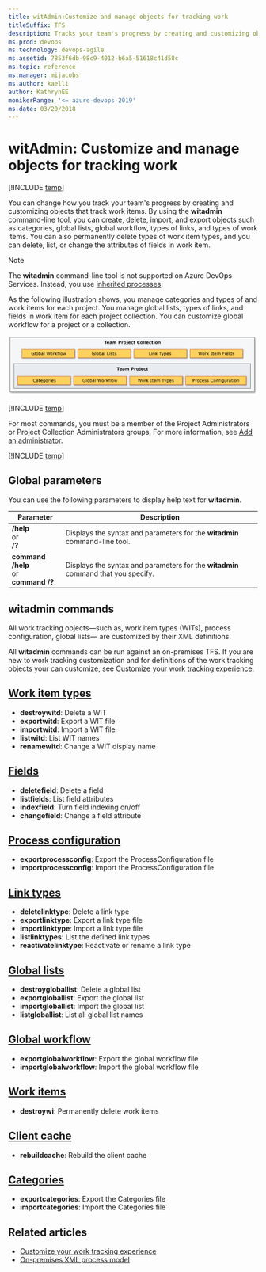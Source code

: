 ```yaml
---
title: witAdmin:Customize and manage objects for tracking work 
titleSuffix: TFS  
description: Tracks your team's progress by creating and customizing objects that track work items.
ms.prod: devops
ms.technology: devops-agile
ms.assetid: 7853f6db-98c9-4012-b6a5-51618c41d58c
ms.topic: reference
ms.manager: mijacobs
ms.author: kaelli
author: KathrynEE
monikerRange: '<= azure-devops-2019'
ms.date: 03/20/2018
---
```




# witAdmin: Customize and manage objects for tracking work 

[!INCLUDE [temp](../../includes/customization-witadmin-plus-version-header.md)]

You can change how you track your team's progress by creating and customizing objects that track work items. By using the **witadmin** command-line tool, you can create, delete, import, and export objects such as categories, global lists, global workflow, types of links, and types of work items. You can also permanently delete types of work item types, and you can delete, list, or change the attributes of fields in work item.  
  
> [!NOTE]   
> The **witadmin** command-line tool is not supported on Azure DevOps Services. Instead, you use [inherited processes](../../organizations/settings/work/manage-process.md). 

As the following illustration shows, you manage categories and types of and work items for each project. You manage global lists, types of links, and fields in work item for each project collection. You can customize global workflow for a project or a collection.  
  
![Work Item Tracking Objects](media/pnt_wit_objects.png "PNT_WIT_Objects")  
  
[!INCLUDE [temp](../../includes/process-editor.md)]

For most commands, you must be a member of the Project Administrators or Project Collection Administrators groups. For more information, see [Add an administrator](../../organizations/security/set-project-collection-level-permissions.md). 

[!INCLUDE [temp](../../includes/witadmin-run-tool.md)]  

<a name="global"></a> 
## Global parameters  
 You can use the following parameters to display help text for **witadmin**.  
  
|Parameter|Description|  
|---------------|-----------------|  
|**/help**<br />or<br />**/?**|Displays the syntax and parameters for the **witadmin** command-line tool.|  
|**command /help**<br />or<br /> **command /?**|Displays the syntax and parameters for the **witadmin** command that you specify.|  

<a name="index"></a>
 
## witadmin commands  

All work tracking objects&mdash;such as, work item types (WITs), process configuration, global lists&mdash; are customized by their XML definitions.  

All **witadmin** commands can be run against an on-premises TFS. If you are new to work tracking customization and for definitions of the work tracking objects your can customize, see [Customize your work tracking experience](../customize-work.md). 

## [Work item types](witadmin-import-export-manage-wits.md)
  
- **destroywitd**: Delete a WIT   
- **exportwitd**: Export a WIT file  
- **importwitd**: Import a WIT file  
- **listwitd**:  List WIT names   
- **renamewitd**: Change a WIT display name    


## [Fields](manage-work-item-fields.md)

- **deletefield**: Delete a field  
- **listfields**: List field attributes  
- **indexfield**: Turn field indexing on/off  
- **changefield**: Change a field attribute   

## [Process configuration](witadmin-import-export-process-configuration.md)
  
- **exportprocessconfig**: Export the ProcessConfiguration file   
- **importprocessconfig**: Import the ProcessConfiguration file  

## [Link types](manage-link-types.md)
  
- **deletelinktype**:  Delete a link type  
- **exportlinktype**:  Export a link type file   
- **importlinktype**:  Import a link type file  
- **listlinktypes**:  List the defined link types   
- **reactivatelinktype**: Reactivate or rename a link type   


## [Global lists](manage-global-lists-for-work-item-types.md)
  
- **destroygloballist**: Delete a global list  
- **exportgloballist**: Export the global list  
- **importgloballist**: Import the global list  
- **listgloballist**: List all global list names   

  
## [Global workflow](witadmin-import-export-global-workflow.md)

- **exportglobalworkflow**: Export the global workflow file  
- **importglobalworkflow**: Import the global workflow file   


## [Work items](remove-work-items-permanently.md) 

- **destroywi**: Permanently delete work items    


## [Client cache](rebuild-client-cache.md)
  
- **rebuildcache**: Rebuild the client cache   


## [Categories](witadmin-import-export-categories.md)
  
- **exportcategories**:  Export the Categories file   
- **importcategories**:  Import the Categories file      
  

## Related articles
-  [Customize your work tracking experience](../customize-work.md)   
-  [On-premises XML process model](../on-premises-xml-process-model.md)  